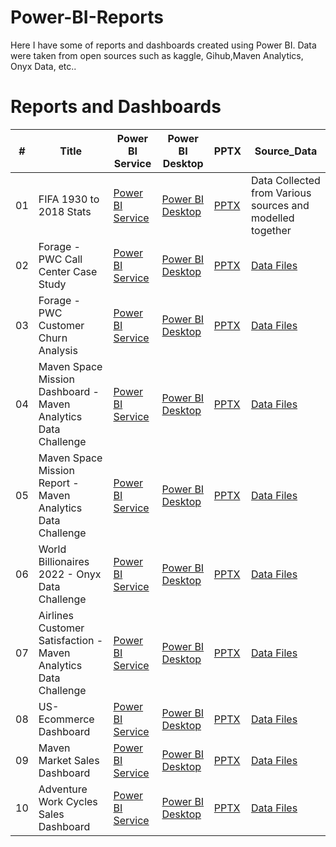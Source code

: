 # Power-BI-Reports
Here I have some of reports and dashboards created using Power BI. Data were taken from open sources such as kaggle, Gihub,Maven Analytics, Onyx Data, etc..

# Reports and Dashboards

\# | Title | Power BI Service | Power BI Desktop | PPTX | Source_Data
---|---|---|---|---|---|
01 | FIFA 1930 to 2018 Stats | [Power BI Service](https://app.powerbi.com/reportEmbed?reportId=b3cf12ca-8696-4433-a035-ab9ad3a52423&autoAuth=true&ctid=a5bd300c-c3b3-41d8-87e0-1f5c8d364af3) | [Power BI Desktop](https://drive.google.com/file/d/10sb8NzX-qb1k61dg7XCxEw93nE_c49it/view?usp=sharing) | [PPTX](https://docs.google.com/presentation/d/1DSEvWsN2fj2PH1zfdBKFvg_ilTT6UIMz/edit?usp=sharing&ouid=117075618696490675354&rtpof=true&sd=true) | Data Collected from Various sources and modelled together
02 | Forage - PWC Call Center Case Study | [Power BI Service](https://app.powerbi.com/reportEmbed?reportId=19ba8993-6c55-4566-8686-d3488bf7ac2a&autoAuth=true&ctid=a5bd300c-c3b3-41d8-87e0-1f5c8d364af3) | [Power BI Desktop](https://drive.google.com/file/d/1gwy2dhp_JWG5LZV2k8EJ-ff6Pa2H1lN1/view?usp=sharing) | [PPTX](https://docs.google.com/presentation/d/1VpY-KkJiNFiDeBg11Ae05MlaEXwrXE0O/edit?usp=sharing&ouid=117075618696490675354&rtpof=true&sd=true) | [Data Files](https://www.theforage.com/virtual-internships/prototype/a87GpgE6tiku7q3gu/PwC-Digital-Up-skilling-Virtual-Case-Experience?ref=GG7XjTHbetNW9AuHE)
03 | Forage - PWC Customer Churn Analysis | [Power BI Service](https://app.powerbi.com/reportEmbed?reportId=3cdea3c4-5b2d-4495-b020-4a891d0ef978&autoAuth=true&ctid=a5bd300c-c3b3-41d8-87e0-1f5c8d364af3) | [Power BI Desktop](https://drive.google.com/file/d/1xl3W2-npJm6qFu2h4LulqCHSGtiJ1WzP/view?usp=sharing) | [PPTX](https://docs.google.com/presentation/d/1PyLx8xqJkPFo0ZMpidVUuyG75rkWx9e5/edit?usp=sharing&ouid=117075618696490675354&rtpof=true&sd=true) | [Data Files](https://www.theforage.com/virtual-internships/prototype/a87GpgE6tiku7q3gu/PwC-Digital-Up-skilling-Virtual-Case-Experience?ref=GG7XjTHbetNW9AuHE)
04 | Maven Space Mission Dashboard - Maven Analytics Data Challenge | [Power BI Service](https://app.powerbi.com/reportEmbed?reportId=4ce1679c-d766-4737-82d3-96c81ec2d908&autoAuth=true&ctid=a5bd300c-c3b3-41d8-87e0-1f5c8d364af3) | [Power BI Desktop](https://drive.google.com/file/d/1pwRPEsjrwc6wg0gwP2BG3MGmOmk_f7tf/view?usp=sharing) | [PPTX](https://docs.google.com/presentation/d/1GW-pxafaQp08WiJz7Ij-oevFWDEZ5PvR/edit?usp=sharing&ouid=117075618696490675354&rtpof=true&sd=true) | [Data Files](https://www.mavenanalytics.io/blog/maven-space-challenge)
05 | Maven Space Mission Report - Maven Analytics Data Challenge | [Power BI Service](https://app.powerbi.com/reportEmbed?reportId=48ce5670-215e-451a-a8fe-92fbb957ddd0&autoAuth=true&ctid=a5bd300c-c3b3-41d8-87e0-1f5c8d364af3) | [Power BI Desktop](https://drive.google.com/file/d/1_ZhTvw2f_03dEQYMWgI8CUTs1Nk0ItF1/view?usp=sharing) | [PPTX](https://docs.google.com/presentation/d/1aapHOLLOXgGqp5PefK4d7pxoF0lLjcK0/edit?usp=sharing&ouid=117075618696490675354&rtpof=true&sd=true) | [Data Files](https://www.mavenanalytics.io/blog/maven-space-challenge)
06 | World Billionaires 2022 - Onyx Data Challenge | [Power BI Service](https://app.powerbi.com/reportEmbed?reportId=08182ad7-7010-4488-94ff-bde68f4584dd&autoAuth=true&ctid=a5bd300c-c3b3-41d8-87e0-1f5c8d364af3&config=eyJjbHVzdGVyVXJsIjoiaHR0cHM6Ly93YWJpLXNvdXRoLWVhc3QtYXNpYS1yZWRpcmVjdC5hbmFseXNpcy53aW5kb3dzLm5ldC8ifQ%3D%3D) | [Power BI Desktop](https://drive.google.com/file/d/1E7KIlkuU0iheMau9l0w-ZkgoOf3mYJEk/view?usp=sharing) | [PPTX](https://docs.google.com/presentation/d/16PTCpM8LeZ_q6PHQX_iqIHHqkzsepl4J/edit?usp=sharing&ouid=117075618696490675354&rtpof=true&sd=true) | [Data Files](https://onyxdata.co.uk/dataset_challenge/june-2022/)
07 | Airlines Customer Satisfaction - Maven Analytics Data Challenge | [Power BI Service](https://app.powerbi.com/reportEmbed?reportId=1e2a1979-9d79-4fed-bb5a-f7beb8e65b2f&autoAuth=true&ctid=a5bd300c-c3b3-41d8-87e0-1f5c8d364af3&config=eyJjbHVzdGVyVXJsIjoiaHR0cHM6Ly93YWJpLXNvdXRoLWVhc3QtYXNpYS1yZWRpcmVjdC5hbmFseXNpcy53aW5kb3dzLm5ldC8ifQ%3D%3D) | [Power BI Desktop](https://drive.google.com/file/d/1TdQwjbjwqqps1AAzDtGN50fjzUxj7U8c/view?usp=sharing) | [PPTX](https://docs.google.com/presentation/d/1BVJfa_pBUXEyc0vo15UocvtF4GpmcCIh/edit?usp=sharing&ouid=117075618696490675354&rtpof=true&sd=true) | [Data Files](https://www.mavenanalytics.io/data-playground)
08 | US-Ecommerce Dashboard | [Power BI Service](https://app.powerbi.com/reportEmbed?reportId=564dbc5a-f9a3-4f5a-8536-4ecc79975d67&autoAuth=true&ctid=a5bd300c-c3b3-41d8-87e0-1f5c8d364af3) | [Power BI Desktop](https://drive.google.com/file/d/1b9eAxuSjqpGEuuk3lUqJPOmSx4Xlnq7G/view?usp=sharing) | [PPTX](https://docs.google.com/presentation/d/12d18-qlAdnitm4mld9bJJPMrJ-9NLWEX/edit?usp=sharing&ouid=117075618696490675354&rtpof=true&sd=true) | [Data Files](https://drive.google.com/file/d/1SVJFzIFL66V47PVGlY_0wQ4ipkfAbymV/view?usp=sharing)
09 | Maven Market Sales Dashboard | [Power BI Service](https://app.powerbi.com/reportEmbed?reportId=a022be1d-1a04-4c58-8047-3c75a5bbff9a&autoAuth=true&ctid=a5bd300c-c3b3-41d8-87e0-1f5c8d364af3&config=eyJjbHVzdGVyVXJsIjoiaHR0cHM6Ly93YWJpLXNvdXRoLWVhc3QtYXNpYS1yZWRpcmVjdC5hbmFseXNpcy53aW5kb3dzLm5ldC8ifQ%3D%3D) | [Power BI Desktop](https://drive.google.com/file/d/16rh72aNLEH4jCW3SEj60Gg2MGRtpp7d-/view?usp=sharing) | [PPTX](https://docs.google.com/presentation/d/1lmTb3II73ltVeOGMuNGCKruA7JnK-Y-C/edit?usp=sharing&ouid=117075618696490675354&rtpof=true&sd=true) | [Data Files](https://drive.google.com/drive/folders/1yjhOqNgesskio7WWIYHrCNbrW3QFX8Gv?usp=sharing)
10 | Adventure Work Cycles Sales Dashboard | [Power BI Service](https://app.powerbi.com/reportEmbed?reportId=5daba9c7-3cf7-479b-9e49-8e4eab1cbf8e&autoAuth=true&ctid=a5bd300c-c3b3-41d8-87e0-1f5c8d364af3&config=eyJjbHVzdGVyVXJsIjoiaHR0cHM6Ly93YWJpLXNvdXRoLWVhc3QtYXNpYS1yZWRpcmVjdC5hbmFseXNpcy53aW5kb3dzLm5ldC8ifQ%3D%3D) | [Power BI Desktop](https://drive.google.com/file/d/1vYHzJbWa2RU590ra-13pZXo_sXdmUVoh/view?usp=sharing) | [PPTX](https://docs.google.com/presentation/d/16YuOUlGMj1mEf9t_KEh6G-zP0XlvupiJ/edit?usp=sharing&ouid=117075618696490675354&rtpof=true&sd=true) | [Data Files](https://drive.google.com/drive/folders/1I8AGDnzcgn2h1FeSJRKIZv_9yf8XPGXT?usp=sharing)
